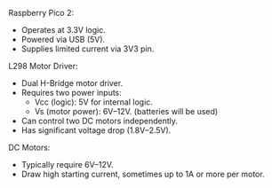 Raspberry Pico 2:

- Operates at 3.3V logic.
- Powered via USB (5V).
- Supplies limited current via 3V3 pin.

L298 Motor Driver:

- Dual H-Bridge motor driver.
- Requires two power inputs:
  - Vcc (logic): 5V for internal logic.
  - Vs (motor power): 6V–12V. (batteries will be used)
- Can control two DC motors independently.
- Has significant voltage drop (1.8V–2.5V).

DC Motors:

- Typically require 6V–12V.
- Draw high starting current, sometimes up to 1A or more per motor.

